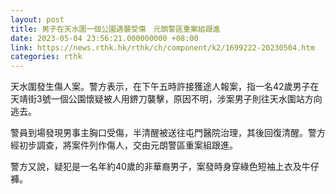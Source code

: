 ```yaml
---
layout: post
title: 男子在天水圍一個公園遇襲受傷　元朗警區重案組跟進
date: 2023-05-04 23:56:21.000000000 +08:00
link: https://news.rthk.hk/rthk/ch/component/k2/1699222-20230504.htm
categories: rthk
---
```


天水圍發生傷人案。警方表示，在下午五時許接獲途人報案，指一名42歲男子在天靖街3號一個公園懷疑被人用鎅刀襲擊，原因不明，涉案男子則往天水圍站方向逃去。

警員到場發現男事主胸口受傷，半清醒被送往屯門醫院治理，其後回復清醒。警方經初步調查，將案件列作傷人，交由元朗警區重案組跟進。

警方又說，疑犯是一名年約40歲的非華裔男子，案發時身穿綠色短袖上衣及牛仔褲。
